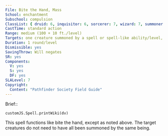 ```yaml
---
File: Bite the Hand, Mass
School: enchantment
Subschool: compulsion
ClassList: { druid: 6, inquisitor: 6, sorcerer: 7, wizard: 7, summoner: 6, unchained summoner: 6, witch: 7 }
CastTime: standard action
Range: medium (100 + 10 ft./level)
Targets: one creature summoned by a spell or spell-like ability/level, no two of which can be more than 30 ft. apart
Duration: 1 round/level
Dismissible: yes
SavingThrow: Will negates
SR: yes
Components:
  V: yes
  S: yes
  DF: yes
SLALevel: 7
Copyright:
  Content: "Pathfinder Society Field Guide"
---
```

Brief:: 

```dataviewjs
customJS.Spell.printWiki(dv)
```

This spell functions like bite the hand, except as noted above.  The target creatures do not need to have all been summoned by the same being.
